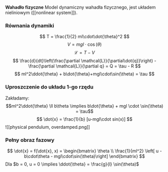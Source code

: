 **Wahadło fizyczne**
Model dynamiczny wahadła fizycznego, jest układem nieliniowym ([[nonlinear system]]).

### Równania dynamiki
$$
T = \frac{1}{2} ml\cdot\dot{\theta}^2 
$$
$$
V = mgl \cdot \cos(\theta)
$$
$$
\mathcal{L} = T-V
$$
$$
\frac{d}{dt}\left(\frac{\partial \mathcal{L}}{\partial\dot{q}}\right) -
\frac{\partial \mathcal{L}}{\partial q} = 
Q = \tau - R
$$
$$
ml^2\ddot{\theta} + b\dot{\theta}+mgl\cdot\sin(\theta) = \tau
$$
### Uproszczenie do układu 1-go rzędu
Zakładamy: 
$$ml^2\ddot{\theta} \ll b\theta \implies b\dot{\theta} + mgl \cdot \sin(\theta) = \tau$$
$$
\dot{x} = \frac{1}{b} [u-mgl\cdot sin(x)]
$$
![[physical pendulum, overdamped.png]]

### Pełny obraz fazowy
$$
\dot{x} = f(\dot{x}, x) = 
\begin{bmatrix}
\theta \\
\frac{1}{ml^2} \left[ u - b\cdot\theta - mgl\cdot\sin(\theta)\right]
\end{bmatrix}
$$
Dla $b = 0, u = 0 \implies \ddot{\theta} = \frac{g}{l} \sin(\theta)$





